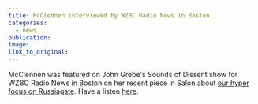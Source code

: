 ```yaml
---
title: McClennen interviewed by WZBC Radio News in Boston
categories: 
  - news
publication:
image:
link_to_original:
---
```


McClennen was featured on John Grebe's Sounds of Dissent show for WZBC Radio News in Boston on her recent piece in Salon about [our hyper focus on Russiagate](https://www.salon.com/2018/02/17/stop-obsessing-over-russia-election-scandal/). Have a listen [here](http://zbconline.com/wzbc-2018-02-24-12-00.m3u).